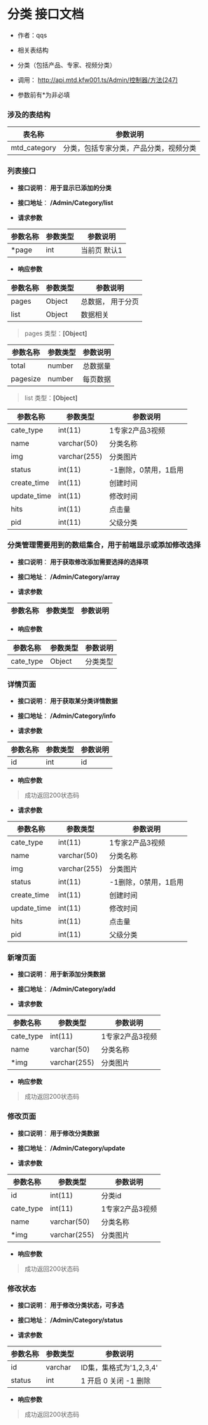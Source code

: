 # 分类 接口文档

+ 作者：qqs

+ 相关表结构

+ 分类（包括产品、专家、视频分类）

+ 调用： http://api.mtd.kfw001.ts/Admin/控制器/方法(247)

+ 参数前有*为非必填

### 涉及的表结构

|  表名称  |  参数说明 |
| --------- |  ------- |
| mtd_category | 分类，包括专家分类，产品分类，视频分类 |


### 列表接口

+ __接口说明__： __用于显示已添加的分类__

+ __接口地址__： __/Admin/Category/list__

+ __请求参数__

|  参数名称  | 参数类型 | 参数说明 |
| --------- | -------- | ------- |
| *page | int | 当前页 默认1 |


+ __响应参数__

|  参数名称  | 参数类型 | 参数说明 |
| --------- | -------- | ------- |
| pages | Object | 总数据， 用于分页 |
| list | Object | 数据相关 |

>  pages 类型：__[Object]__

|  参数名称  | 参数类型 | 参数说明 |
| --------- | -------- | ------- |
| total | number | 总数据量  |
| pagesize | number |  每页数据 |

>  list 类型：__[Object]__

|  参数名称  | 参数类型 | 参数说明 |
| --------- | -------- | ------- |
| cate_type | int(11) | 1专家2产品3视频 |
| name | varchar(50) | 分类名称 |
| img | varchar(255) | 分类图片 |
| status | int(11) | -1删除，0禁用，1启用 |
| create_time | int(11) | 创建时间 |
| update_time | int(11) | 修改时间 |
| hits | int(11) | 点击量 |
| pid | int(11) | 父级分类 |



### 分类管理需要用到的数组集合，用于前端显示或添加修改选择

+ __接口说明__： __用于获取修改添加需要选择的选择项__

+ __接口地址__： __/Admin/Category/array__

+ __请求参数__

|  参数名称  | 参数类型 | 参数说明 |
| --------- | -------- | ------- |


+ __响应参数__

|  参数名称  | 参数类型 | 参数说明 |
| --------- | -------- | ------- |
| cate_type | Object | 分类类型 |



### 详情页面

+ __接口说明__： __用于获取某分类详情数据__

+ __接口地址__： __/Admin/Category/info__

+ __请求参数__

|  参数名称  | 参数类型 | 参数说明 |
| --------- | -------- | ------- |
| id | int | id |


+ __响应参数__

> 成功返回200状态码

+ __请求参数__

|  参数名称  | 参数类型 | 参数说明 |
| --------- | -------- | ------- |
| cate_type | int(11) | 1专家2产品3视频 |
| name | varchar(50) | 分类名称 |
| img | varchar(255) | 分类图片 |
| status | int(11) | -1删除，0禁用，1启用 |
| create_time | int(11) | 创建时间 |
| update_time | int(11) | 修改时间 |
| hits | int(11) | 点击量 |
| pid | int(11) | 父级分类 |



### 新增页面

+ __接口说明__： __用于新添加分类数据__

+ __接口地址__： __/Admin/Category/add__

+ __请求参数__

|  参数名称  | 参数类型 | 参数说明 |
| --------- | -------- | ------- |
| cate_type | int(11) | 1专家2产品3视频 |
| name | varchar(50) | 分类名称 |
| *img | varchar(255) | 分类图片 |


+ __响应参数__

> 成功返回200状态码



### 修改页面

+ __接口说明__： __用于修改分类数据__

+ __接口地址__： __/Admin/Category/update__

+ __请求参数__

|  参数名称  | 参数类型 | 参数说明 |
| --------- | -------- | ------- |
| id | int(11) | 分类id |
| cate_type | int(11) | 1专家2产品3视频 |
| name | varchar(50) | 分类名称 |
| *img | varchar(255) | 分类图片 |


+ __响应参数__

> 成功返回200状态码



### 修改状态

+ __接口说明__： __用于修改分类状态，可多选__

+ __接口地址__： __/Admin/Category/status__

+ __请求参数__

|  参数名称  | 参数类型 | 参数说明 |
| --------- | -------- | ------- |
| id | varchar | ID集，集格式为'1,2,3,4' |
| status | int | 1 开启  0 关闭  -1 删除  |


+ __响应参数__

> 成功返回200状态码
